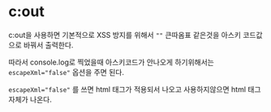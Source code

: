 # c:out

c:out을 사용하면 기본적으로 XSS 방지를 위해서 `""` 큰따옴표 같은것을  아스키 코드값으로 바꿔서 출력한다. 

따라서 console.log로 찍었을때 아스키코드가 안나오게 하기위해서는 `escapeXml="false"` 옵션을 주면 된다.

`escapeXml="false"` 를 쓰면 html 태그가 적용되서 나오고 사용하지않으면 html 태그 자체가 나온다.
